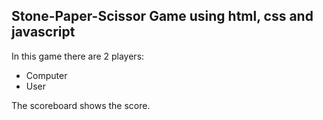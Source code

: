 <b><h2> Stone-Paper-Scissor Game using html, css and javascript</h2> </b>
In this game there are 2 players:
<ul>
  <li>Computer</li>
  <li>User</li>
 </ul>
 The scoreboard shows the score.
